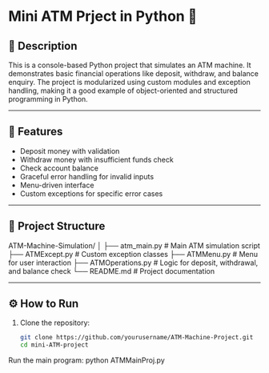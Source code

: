 # Mini ATM Prject  in Python 🏦

## 📌 Description
This is a console-based Python project that simulates an ATM machine. It demonstrates basic financial operations like deposit, withdraw, and balance enquiry. The project is modularized using custom modules and exception handling, making it a good example of object-oriented and structured programming in Python.

---

## 🚀 Features
- Deposit money with validation
- Withdraw money with insufficient funds check
- Check account balance
- Graceful error handling for invalid inputs
- Menu-driven interface
- Custom exceptions for specific error cases

---

## 🧱 Project Structure
ATM-Machine-Simulation/
│
├── atm_main.py            # Main ATM simulation script
├── ATMExcept.py           # Custom exception classes
├── ATMMenu.py             # Menu for user interaction
├── ATMOperations.py       # Logic for deposit, withdrawal, and balance check
└── README.md              # Project documentation


----

## ⚙️ How to Run
1. Clone the repository:
   ```bash
   git clone https://github.com/yourusername/ATM-Machine-Project.git
   cd mini-ATM-project

Run the main program:   python ATMMainProj.py
